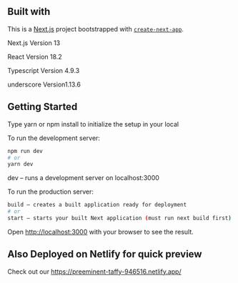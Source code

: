 ## Built with

This is a [Next.js](https://nextjs.org/) project bootstrapped with [`create-next-app`](https://github.com/vercel/next.js/tree/canary/packages/create-next-app).

Next.js Version 13

React Version 18.2

Typescript Version 4.9.3

underscore Version1.13.6
## Getting Started

Type yarn or npm install to initialize the setup in your local

To run the development server:

```bash
npm run dev
# or
yarn dev
```
dev – runs a development server on localhost:3000

To run the production server:

```bash
build – creates a built application ready for deployment
# or
start – starts your built Next application (must run next build first)
```


Open [http://localhost:3000](http://localhost:3000) with your browser to see the result.



## Also Deployed on Netlify for quick preview

Check out our https://preeminent-taffy-946516.netlify.app/
